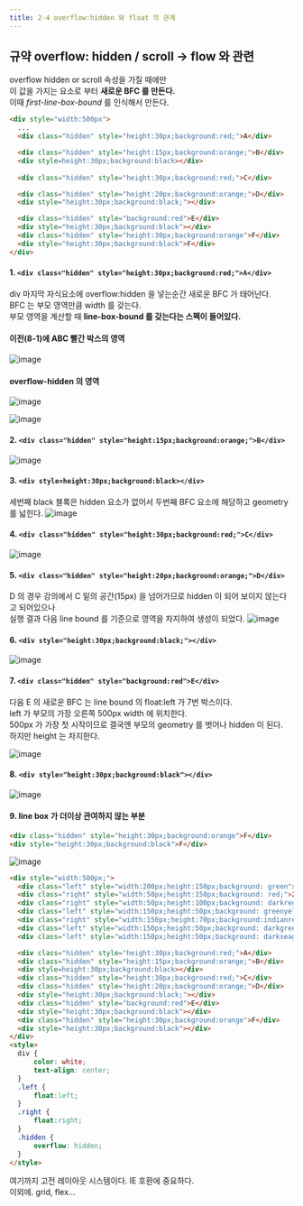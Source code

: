 ```yaml
---
title: 2-4 overflow:hidden 와 float 의 관계 
---
```

## 규약 **overflow: hidden / scroll → flow 와 관련**
overflow hidden or scroll 속성을 가질 때에만     
이 값을 가지는 요소로 부터 **새로운 BFC 를 만든다.**  
이때 *first-line-box-bound* 를 인식해서 만든다.


```html 
<div style="width:500px">
  ...
  <div class="hidden" style="height:30px;background:red;">A</div>

  <div class="hidden" style="height:15px;background:orange;">B</div>
  <div style=height:30px;background:black></div>
  
  <div class="hidden" style="height:30px;background:red;">C</div>

  <div class="hidden" style="height:20px;background:orange;">D</div>
  <div style="height:30px;background:black;"></div>

  <div class="hidden" style="background:red">E</div>   
  <div style="height:30px;background:black"></div>   
  <div class="hidden" style="height:30px;background:orange">F</div>
  <div style="height:30px;background:black">F</div>
</div>
```

#### 1. `<div class="hidden" style="height:30px;background:red;">A</div>`
div 마지막 자식요소에 overflow:hidden 을 넣는순간 새로운 BFC 가 태어난다.        
BFC 는 부모 영역만큼 width 를 갖는다.      
부모 영역을 계산할 때 **line-box-bound 를 갖는다는 스펙이 들어있다.** 

#### 이전(8-1)에 ABC 빨간 박스의 영역   
![image](https://user-images.githubusercontent.com/31977543/118351588-d8632f00-b597-11eb-8724-2da474e974dd.png)

#### overflow-hidden 의 영역
![image](https://user-images.githubusercontent.com/31977543/118351626-fa5cb180-b597-11eb-94fb-70477faadf60.png)

![image](https://user-images.githubusercontent.com/31977543/118351691-40197a00-b598-11eb-80c6-90688bb8c155.png)


#### 2. `<div class="hidden" style="height:15px;background:orange;">B</div>`
![image](https://user-images.githubusercontent.com/31977543/118351781-d0f05580-b598-11eb-8290-2fccaa57b001.png)


#### 3. `<div style=height:30px;background:black></div>`
세번째 black 블록은 hidden 요소가 없어서 두번째 BFC 요소에 해당하고 geometry 를 넓힌다.
![image](https://user-images.githubusercontent.com/31977543/118351837-275d9400-b599-11eb-896c-2fe534a1ce91.png)

#### 4. `<div class="hidden" style="height:30px;background:red;">C</div>`
![image](https://user-images.githubusercontent.com/31977543/118352209-1a41a480-b59b-11eb-98b3-97d49aee0703.png)

#### 5. `<div class="hidden" style="height:20px;background:orange;">D</div>`
D 의 경우 강의에서 C 밑의 공간(15px) 을 넘어가므로 hidden 이 되어 보이지 않는다고 되어있으나    
실행 결과 다음 line bound 를 기준으로 영역을 차지하여 생성이 되었다. 
![image](https://user-images.githubusercontent.com/31977543/118352310-bff51380-b59b-11eb-8236-d10d90449a14.png)

#### 6. `<div style="height:30px;background:black;"></div>`
![image](https://user-images.githubusercontent.com/31977543/118352357-021e5500-b59c-11eb-9979-cddbfe9ec20d.png)

#### 7. `<div class="hidden" style="background:red">E</div>`
다음 E 의 새로운 BFC 는 line bound 의 float:left 가 7번 박스이다.     
left 가 부모의 가장 오른쪽 500px width 에 위치한다.   
500px 가 가장 첫 시작이므로 결국엔 부모의 geometry 를 벗어나 hidden 이 된다.      
하지만 height 는 차지한다.

![image](https://user-images.githubusercontent.com/31977543/118352464-8ffa4000-b59c-11eb-97ba-533600c9cb67.png)

#### 8. `<div style="height:30px;background:black"></div>`
![image](https://user-images.githubusercontent.com/31977543/118352547-0139f300-b59d-11eb-8ff5-c15e7e14f15e.png)

#### 9. line box 가 더이상 관여하지 않는 부분
```html
<div class="hidden" style="height:30px;background:orange">F</div>
<div style="height:30px;background:black">F</div>
```

![image](https://user-images.githubusercontent.com/31977543/118352622-5e35a900-b59d-11eb-9407-fec8808df201.png)

```html
<div style="width:500px;">
  <div class="left" style="width:200px;height:150px;background: green">1</div>
  <div class="right" style="width:50px;height:150px;background: red;">2</div>
  <div class="right" style="width:50px;height:100px;background: darkred">3</div>
  <div class="left" style="width:150px;height:50px;background: greenyellow">4</div>
  <div class="right" style="width:150px;height:70px;background:indianred">5</div>
  <div class="left" style="width:150px;height:50px;background: darkgreen">6</div>
  <div class="left" style="width:150px;height:50px;background: darkseagreen">7</div>

  <div class="hidden" style="height:30px;background:red;">A</div>
  <div class="hidden" style="height:15px;background:orange;">B</div>
  <div style=height:30px;background:black></div>
  <div class="hidden" style="height:30px;background:red;">C</div>
  <div class="hidden" style="height:20px;background:orange;">D</div>
  <div style="height:30px;background:black;"></div>
  <div class="hidden" style="background:red">E</div>
  <div style="height:30px;background:black"></div>
  <div class="hidden" style="height:30px;background:orange">F</div>
  <div style="height:30px;background:black"></div>
</div>
<style>
  div {
      color: white;
      text-align: center;
  }
  .left {
      float:left;
  }
  .right {
      float:right;
  }
  .hidden {
      overflow: hidden;
  }
</style>

```

여기까지 고전 레이아웃 시스템이다.
IE 호환에 중요하다.        
이외에. grid, flex... 


